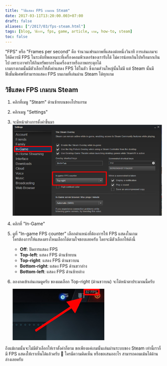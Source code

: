 ```yaml
---
title: "วิธีแสดง FPS เกมบน Steam"
date: 2017-03-11T13:20:00.003+07:00
draft: false
aliases: ["/2017/03/fps-steam.html"]
tags: [blog, วิธีการ, fps, game, article, เกม, how-to, steam]
toc: false
---
```


"FPS" หรือ "Frames per second" คือ จำนวนเฟรมภาพที่แสดงต่อหนึ่งวินาที การเล่นเกมจะให้ดีควรมี FPS ในระดับที่พอเหมาะที่เครื่องคอมพิวเตอร์ของเรารับได้ ไม่ควรน้อยเกินไปหรือมากเกินไป เพราะอาจทำให้กินทรัพยากรในเครื่องเราหรือภาพกระตุกได้  
เกมบางเกมนั้นมีตัวเลือกให้ตั้งค่าแสดง FPS ได้ในตัว ซึ่งเกมส่วนใหญ่นั้นไม่มี แต่ Steam นั้นมีฟังชั่นพิเศษที่สามารถแสดง FPS บนเกมที่เล่นผ่าน Steam ได้ทุกเกม

## วิธีแสดง FPS เกมบน Steam

1.  คลิกที่เมนู "Steam" ด้านซ้ายบนของโปรแกรม
2.  คลิกเมนู "Settings"
3.  จะมีหน้าต่างการตั้งค่าขึ้นมา
		![เปิดหน้าต่างตั้งค่า](images/02.jpg)
4.  คลิกที่ "In-Game"
5.  ดูที่ "In-game FPS counter" เลือกตำแหน่งที่ต้องการให้ FPS แสดงในเกม  
    ใครต้องการให้แสดงตรงไหนเลือกได้ตามใจชอบเลยครับ โดยจะมีตัวเลือกให้ดังนี้
	- **Off**: ปิดการแสดง FPS
	- **Top-left**: แสดง FPS ด้านซ้ายบน
	- **Top-right**: แสดง FPS ด้านขวาบน
	- **Bottom-right**: แสดง FPS ด้านขวาล่าง
	- **Bottom-left**: แสดง FPS ด้านซ้ายล่าง
6.  ลองกดเข้าเล่นเกมดูครับ ของผมเลือก Top-right (ด้านขวาบน) จะได้หน้าตาประมาณนี้ครับ

	![เปิดหน้าต่างตั้งค่า](images/03.jpg)

ถึงแม้เกมนั้นจะไม่มีตัวเลือกให้เราตั้งค่าก็ตาม ขอเพียงแค่เกมนั้นเล่นผ่านระบบของ Steam เท่านี้เราก็มี FPS แสดงให้เราเห็นได้แล้วครับ 🙂 ใครมีความคิดเห็น หรือขอเสนออะไร สามารถคอมเม้นได้ด้านล่างเลยครับ
